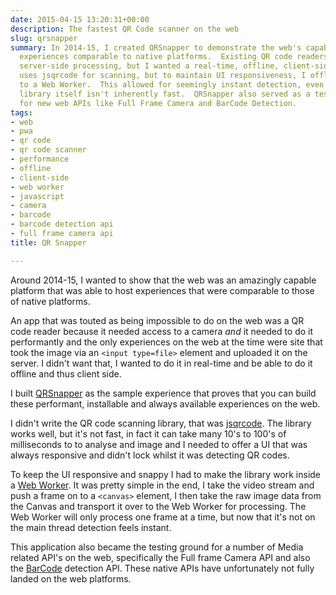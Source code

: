 ```yaml
---
date: 2015-04-15 13:20:31+00:00
description: The fastest QR Code scanner on the web
slug: qrsnapper
summary: In 2014-15, I created QRSnapper to demonstrate the web's capability to host
  experiences comparable to native platforms.  Existing QR code readers relied on
  server-side processing, but I wanted a real-time, offline, client-side solution.  QRSnapper
  uses jsqrcode for scanning, but to maintain UI responsiveness, I offloaded the processing
  to a Web Worker.  This allowed for seemingly instant detection, even though the
  library itself isn't inherently fast.  QRSnapper also served as a testing ground
  for new web APIs like Full Frame Camera and BarCode Detection.
tags:
- web
- pwa
- qr code
- qr code scanner
- performance
- offline
- client-side
- web worker
- javascript
- camera
- barcode
- barcode detection api
- full frame camera api
title: QR Snapper

---
```


Around 2014-15, I wanted to show that the web was an amazingly capable platform
that was able to host experiences that were comparable to those of native
platforms.

An app that was touted as being impossible to do on the web was a QR code reader
because it needed access to a camera *and* it needed to do it performantly and
the only experiences on the web at the time were site that took the image via an
`<input type=file>` element and uploaded it on the server. I didn't want that, I
wanted to do it in real-time and be able to do it offline and thus client side.

I built [QRSnapper](https://qrsnapper.appspot.com/) as the sample experience
that proves that you can build these performant, installable and always
available experiences on the web.

I didn't write the QR code scanning library, that was
[jsqrcode](https://github.com/LazarSoft/jsqrcode). The library works well, but
it's not fast, in fact it can take many 10's to 100's of milliseconds to to
analyse and image and I needed to offer a UI that was always responsive and
didn't lock whilst it was detecting QR codes.

To keep the UI responsive and snappy I had to make the library work inside a
[Web
Worker](https://github.com/PaulKinlan/qrcode/tree/production/app/scripts/jsqrcode).
It was pretty simple in the end, I take the video stream and push a frame on to
a `<canvas>` element, I then take the raw image data from the Canvas and
transport it over to the Web Worker for processing. The Web Worker will only
process one frame at a time, but now that it's not on the main thread detection
feels instant.

This application also became the testing ground for a number of Media related
API's on the web, specifically the Full frame Camera API and also the
[BarCode](/barcode-detection/) detection API. These native APIs have
unfortunately not fully landed on the web platforms.